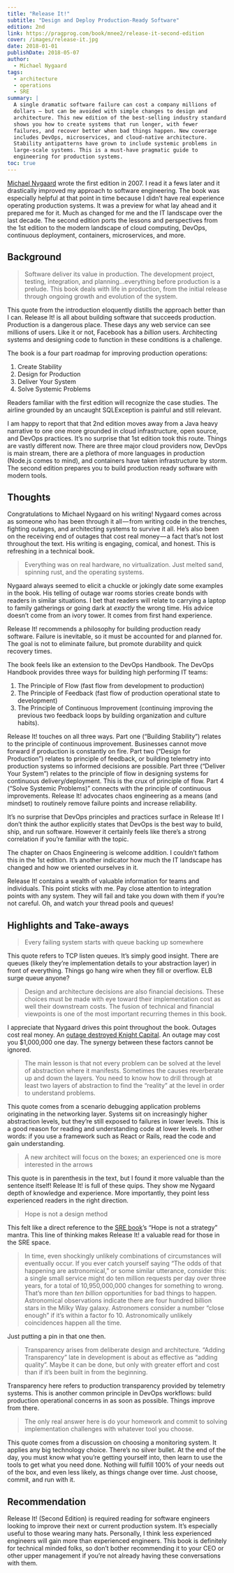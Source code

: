 ```yaml
---
title: "Release It!"
subtitle: "Design and Deploy Production-Ready Software"
edition: 2nd
link: https://pragprog.com/book/mnee2/release-it-second-edition
cover: /images/release-it.jpg
date: 2018-01-01
publishDate: 2018-05-07
author:
  - Michael Nygaard
tags:
  - architecture
  - operations
  - SRE
summary: |
  A single dramatic software failure can cost a company millions of
  dollars — but can be avoided with simple changes to design and
  architecture. This new edition of the best-selling industry standard
  shows you how to create systems that run longer, with fewer
  failures, and recover better when bad things happen. New coverage
  includes DevOps, microservices, and cloud-native architecture.
  Stability antipatterns have grown to include systemic problems in
  large-scale systems. This is a must-have pragmatic guide to
  engineering for production systems. 
toc: true
---
```


[Michael Nygaard](https://twitter.com/mtnygard) wrote the first
edition in 2007. I read it a fews later and it drastically improved my
approach to software engineering. The book was especially helpful at
that point in time because I didn’t have real experience operating
production systems. It was a preview for what lay ahead and it
prepared me for it. Much as changed for me and the IT landscape over
the last decade. The second edition ports the lessons and perspectives
from the 1st edition to the modern landscape of cloud computing,
DevOps, continuous deployment, containers, microservices, and more.

## Background

> Software deliver its value in production. The development project,
> testing, integration, and planning…everything before production is a
> prelude. This book deals with life in production, from the initial
> release through ongoing growth and evolution of the system.

This quote from the introduction eloquently distills the approach
better than I can. Release It! is all about building software that
succeeds production. Production is a dangerous place. These days any
web service can see millions of users. Like it or not, Facebook has a
_billion_ users. Architecting systems and designing code to function
in these conditions is a challenge.

The book is a four part roadmap for improving production operations:

1. Create Stability
2. Design for Production
3. Deliver Your System
4. Solve Systemic Problems

Readers familiar with the first edition will recognize the case
studies. The airline grounded by an uncaught SQLException is painful
and still relevant.

I am happy to report that that 2nd edition moves away from a Java
heavy narrative to one one more grounded in cloud infrastructure, open
source, and DevOps practices. It’s no surprise that 1st edition took
this route. Things are vastly different now. There are three major
cloud providers now, DevOps is main stream, there are a plethora of
more languages in production (Node.js comes to mind), and containers
have taken infrastructure by storm. The second edition prepares you to
build production ready software with modern tools.

## Thoughts

Congratulations to Michael Nygaard on his writing! Nygaard comes
across as someone who has been through it all — from writing code in
the trenches, fighting outages, and architecting systems to survive it
all. He’s also been on the receiving end of outages that cost real
money — a fact that’s not lost throughout the text. His writing is
engaging, comical, and honest. This is refreshing in a technical book.

> Everything was on real hardware, no virtualization. Just melted
> sand, spinning rust, and the operating systems.

Nygaard always seemed to elicit a chuckle or jokingly date some
examples in the book. His telling of outage war rooms stories create
bonds with readers in similar situations. I bet that readers will
relate to carrying a laptop to family gatherings or going dark at
_exactly_ the wrong time. His advice doesn’t come from an ivory tower.
It comes from first hand experience.

Release It! recommends a philosophy for building production ready
software. Failure is inevitable, so it must be accounted for and
planned for. The goal is not to eliminate failure, but promote
durability and quick recovery times.

The book feels like an extension to the DevOps Handbook. The DevOps
Handbook provides three ways for building high performing IT teams:

1. The Principle of Flow (fast flow from development to production)
2. The Principle of Feedback (fast flow of production operational
   state to development)
3. The Principle of Continuous Improvement (continuing improving the
   previous two feedback loops by building organization and culture
   habits).

Release It! touches on all three ways. Part one (“Building Stability”)
relates to the principle of continuous improvement. Businesses cannot
move forward if production is constantly on fire. Part two (“Design
for Production”) relates to principle of feedback, or building
telemetry into production systems so informed decisions are possible.
Part three (“Deliver Your System”) relates to the principle of flow in
designing systems for continuous delivery/deployment. This is the crux
of principle of flow. Part 4 (“Solve Systemic Problems)” connects with
the principle of continuous improvements. Release It! advocates chaos
engineering as a means (and mindset) to routinely remove failure
points and increase reliability.

It’s no surprise that DevOps principles and practices surface in
Release It! I don’t think the author explicitly states that DevOps is
the best way to build, ship, and run software. However it certainly
feels like there’s a strong correlation if you’re familiar with the
topic.

The chapter on Chaos Engineering is welcome addition. I couldn’t
fathom this in the 1st edition. It’s another indicator how much the IT
landscape has changed and how we oriented ourselves in it.

Release It! contains a wealth of valuable information for teams and
individuals. This point sticks with me. Pay close attention to
integration points with any system. They will fail and take you down
with them if you’re not careful. Oh, and watch your thread pools and
queues!

## Highlights and Take-aways

> Every failing system starts with queue backing up somewhere

This quote refers to TCP listen queues. It’s simply good insight.
There are queues (likely they’re implementation details to your
abstraction layer) in front of everything. Things go hang wire when
they fill or overflow. ELB surge queue anyone?

> Design and architecture decisions are also financial decisions.
> These choices must be made with eye toward their implementation cost
> as well their downstream costs. The fusion of technical and
> financial viewpoints is one of the most important recurring themes
> in this book.

I appreciate that Nygaard drives this point throughout the book.
Outages cost real money. An [outage destroyed Knight
Capital](https://www.outagereports.net/in-the-matter-of-knight-capital-americas-llc-respondentpost-mortem/).
An outage may cost you $1,000,000 one day. The synergy between these
factors cannot be ignored.

> The main lesson is that not every problem can be solved at the level
> of abstraction where it manifests. Sometimes the causes reverberate
> up and down the layers. You need to know how to drill through at
> least two layers of abstraction to find the “reality” at the level
> in order to understand problems.

This quote comes from a scenario debugging application problems
originating in the networking layer. Systems sit on increasingly
higher abstraction levels, but they’re still exposed to failures in
lower levels. This is a good reason for reading and understanding code
at lower levels. In other words: if you use a framework such as React
or Rails, read the code and gain understanding.

> A new architect will focus on the boxes; an experienced one is more
> interested in the arrows

This quote is in parenthesis in the text, but I found it more valuable
than the sentence itself! Release It! is full of these quips. They
show me Nygaard depth of knowledge and experience. More importantly,
they point less experienced readers in the right direction.

> Hope is not a design method

This felt like a direct reference to the [SRE
book](https://landing.google.com/sre/book.html)’s “Hope is not a
strategy” mantra. This line of thinking makes Release It! a valuable
read for those in the SRE space.

> In time, even shockingly unlikely combinations of circumstances will
> eventually occur. If you ever catch yourself saying “The odds of
> that happening are astronomical,” or some similar utterance,
> consider this: a single small service might do ten million requests
> per day over three years, for a total of 10,950,000,000 changes for
> something to wrong. That’s more than _ten billion_ opportunities for
> bad things to happen. Astronomical observations indicate there are
> four hundred billion stars in the Milky Way galaxy. Astronomers
> consider a number “close enough” if it’s within a factor fo 10.
> Astronomically unlikely coincidences happen all the time.

Just putting a pin in that one then.

> Transparency arises from deliberate design and architecture. “Adding
> Transparency” late in development is about as effective as “adding
> quality”. Maybe it can be done, but only with greater effort and
> cost than if it’s been built in from the beginning.

Transparency here refers to production transparency provided by
telemetry systems. This is another common principle in DevOps
workflows: build production operational concerns in as soon as
possible. Things improve from there.

> The only real answer here is do your homework and commit to solving
> implementation challenges with whatever tool you choose.

This quote comes from a discussion on choosing a monitoring system. It
applies any big technology choice. There’s no silver bullet. At the
end of the day, you must know what you’re getting yourself into, then
learn to use the tools to get what you need done. Nothing will fulfill
100% of your needs out of the box, and even less likely, as things
change over time. Just choose, commit, and run with it.

## Recommendation

Release It! (Second Edition) is required reading for software
engineers looking to improve their next or current production system.
It’s especially useful to those wearing many hats. Personally, I think
less experienced engineers will gain more than experienced engineers.
This book is definitely for technical minded folks, so don’t bother
recommending it to your CEO or other upper management if you’re not
already having these conversations with them.
